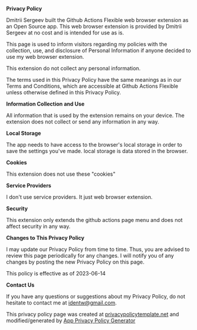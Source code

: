 **Privacy Policy**

Dmitrii Sergeev built the Github Actions Flexible web browser extension as an Open Source app. This web browser extension is provided by Dmitrii Sergeev at no cost and is intended for use as is.

This page is used to inform visitors regarding my policies with the collection, use, and disclosure of Personal Information if anyone decided to use my web browser extension.

This extension do not collect any personal information.

The terms used in this Privacy Policy have the same meanings as in our Terms and Conditions, which are accessible at Github Actions Flexible unless otherwise defined in this Privacy Policy.

**Information Collection and Use**

All information that is used by the extension remains on your device. The extension does not collect or send any information in any way.

**Local Storage**

The app needs to have access to the browser's local storage in order to save the settings you've made. local storage is data stored in the browser.

**Cookies**

This extension does not use these "cookies"

**Service Providers**

I don't use service providers. It just web browser extension.

**Security**

This extension only extends the github actions page menu and does not affect security in any way.

**Changes to This Privacy Policy**

I may update our Privacy Policy from time to time. Thus, you are advised to review this page periodically for any changes. I will notify you of any changes by posting the new Privacy Policy on this page.

This policy is effective as of 2023-06-14

**Contact Us**

If you have any questions or suggestions about my Privacy Policy, do not hesitate to contact me at identw@gmail.com.

This privacy policy page was created at [privacypolicytemplate.net](https://privacypolicytemplate.net) and modified/generated by [App Privacy Policy Generator](https://app-privacy-policy-generator.nisrulz.com/)
